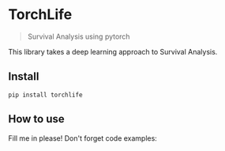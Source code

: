 <!--

#################################################
### THIS FILE WAS AUTOGENERATED! DO NOT EDIT! ###
#################################################
# file to edit: index.ipynb
# command to build the docs after a change: nbdev_build_docs

-->

# TorchLife

> Survival Analysis using pytorch


This library takes a deep learning approach to Survival Analysis.

## Install

`pip install torchlife`

## How to use

Fill me in please! Don't forget code examples:
